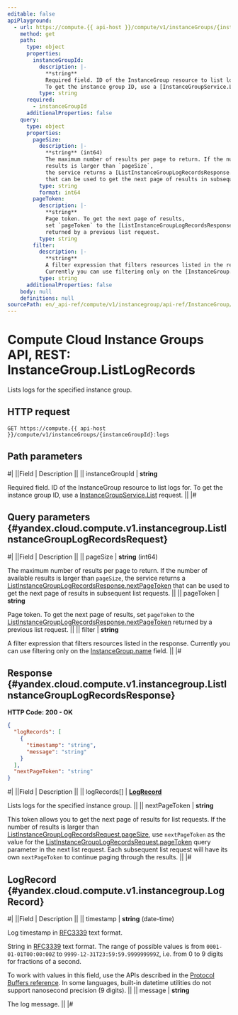 ```yaml
---
editable: false
apiPlayground:
  - url: https://compute.{{ api-host }}/compute/v1/instanceGroups/{instanceGroupId}:logs
    method: get
    path:
      type: object
      properties:
        instanceGroupId:
          description: |-
            **string**
            Required field. ID of the InstanceGroup resource to list logs for.
            To get the instance group ID, use a [InstanceGroupService.List](/docs/compute/instancegroup/api-ref/InstanceGroup/list#List) request.
          type: string
      required:
        - instanceGroupId
      additionalProperties: false
    query:
      type: object
      properties:
        pageSize:
          description: |-
            **string** (int64)
            The maximum number of results per page to return. If the number of available
            results is larger than `pageSize`,
            the service returns a [ListInstanceGroupLogRecordsResponse.nextPageToken](#yandex.cloud.compute.v1.instancegroup.ListInstanceGroupLogRecordsResponse)
            that can be used to get the next page of results in subsequent list requests.
          type: string
          format: int64
        pageToken:
          description: |-
            **string**
            Page token. To get the next page of results,
            set `pageToken` to the [ListInstanceGroupLogRecordsResponse.nextPageToken](#yandex.cloud.compute.v1.instancegroup.ListInstanceGroupLogRecordsResponse)
            returned by a previous list request.
          type: string
        filter:
          description: |-
            **string**
            A filter expression that filters resources listed in the response.
            Currently you can use filtering only on the [InstanceGroup.name](/docs/compute/instancegroup/api-ref/InstanceGroup/get#yandex.cloud.compute.v1.instancegroup.InstanceGroup) field.
          type: string
      additionalProperties: false
    body: null
    definitions: null
sourcePath: en/_api-ref/compute/v1/instancegroup/api-ref/InstanceGroup/listLogRecords.md
---
```


# Compute Cloud Instance Groups API, REST: InstanceGroup.ListLogRecords

Lists logs for the specified instance group.

## HTTP request

```
GET https://compute.{{ api-host }}/compute/v1/instanceGroups/{instanceGroupId}:logs
```

## Path parameters

#|
||Field | Description ||
|| instanceGroupId | **string**

Required field. ID of the InstanceGroup resource to list logs for.
To get the instance group ID, use a [InstanceGroupService.List](/docs/compute/instancegroup/api-ref/InstanceGroup/list#List) request. ||
|#

## Query parameters {#yandex.cloud.compute.v1.instancegroup.ListInstanceGroupLogRecordsRequest}

#|
||Field | Description ||
|| pageSize | **string** (int64)

The maximum number of results per page to return. If the number of available
results is larger than `pageSize`,
the service returns a [ListInstanceGroupLogRecordsResponse.nextPageToken](#yandex.cloud.compute.v1.instancegroup.ListInstanceGroupLogRecordsResponse)
that can be used to get the next page of results in subsequent list requests. ||
|| pageToken | **string**

Page token. To get the next page of results,
set `pageToken` to the [ListInstanceGroupLogRecordsResponse.nextPageToken](#yandex.cloud.compute.v1.instancegroup.ListInstanceGroupLogRecordsResponse)
returned by a previous list request. ||
|| filter | **string**

A filter expression that filters resources listed in the response.
Currently you can use filtering only on the [InstanceGroup.name](/docs/compute/instancegroup/api-ref/InstanceGroup/get#yandex.cloud.compute.v1.instancegroup.InstanceGroup) field. ||
|#

## Response {#yandex.cloud.compute.v1.instancegroup.ListInstanceGroupLogRecordsResponse}

**HTTP Code: 200 - OK**

```json
{
  "logRecords": [
    {
      "timestamp": "string",
      "message": "string"
    }
  ],
  "nextPageToken": "string"
}
```

#|
||Field | Description ||
|| logRecords[] | **[LogRecord](#yandex.cloud.compute.v1.instancegroup.LogRecord)**

Lists logs for the specified instance group. ||
|| nextPageToken | **string**

This token allows you to get the next page of results for list requests. If the number of results
is larger than [ListInstanceGroupLogRecordsRequest.pageSize](#yandex.cloud.compute.v1.instancegroup.ListInstanceGroupLogRecordsRequest), use
`nextPageToken` as the value
for the [ListInstanceGroupLogRecordsRequest.pageToken](#yandex.cloud.compute.v1.instancegroup.ListInstanceGroupLogRecordsRequest) query parameter
in the next list request. Each subsequent list request will have its own
`nextPageToken` to continue paging through the results. ||
|#

## LogRecord {#yandex.cloud.compute.v1.instancegroup.LogRecord}

#|
||Field | Description ||
|| timestamp | **string** (date-time)

Log timestamp in [RFC3339](https://www.ietf.org/rfc/rfc3339.txt) text format.

String in [RFC3339](https://www.ietf.org/rfc/rfc3339.txt) text format. The range of possible values is from
`0001-01-01T00:00:00Z` to `9999-12-31T23:59:59.999999999Z`, i.e. from 0 to 9 digits for fractions of a second.

To work with values in this field, use the APIs described in the
[Protocol Buffers reference](https://developers.google.com/protocol-buffers/docs/reference/overview).
In some languages, built-in datetime utilities do not support nanosecond precision (9 digits). ||
|| message | **string**

The log message. ||
|#